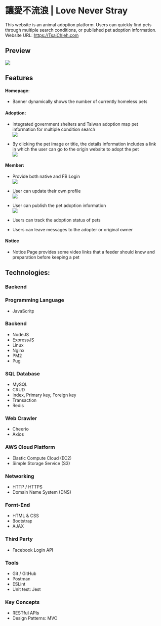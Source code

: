# 讓愛不流浪 | Love Never Stray
This website is an animal adoption platform. Users can quickly find pets through multiple search conditions, or published pet adoption information. <br>
Website URL: https://TsaiChieh.com
## Preview
![](https://i.imgur.com/sri8cAh.gif)

## Features
#### Homepage:
* Banner dynamically shows the number of currently homeless pets
#### Adoption:
* Integrated government shelters and Taiwan adoption map pet information for multiple condition search <br>
![](https://i.imgur.com/aEp9b6J.gif)

* By clicking the pet image or title, the details information includes a link in which the user can go to the origin website to adopt the pet <br>
![](https://i.imgur.com/qqOm2d4.gif)

#### Member:
* Provide both native and FB Login <br>
![](https://i.imgur.com/ed6gses.gif)

* User can update their own profile <br>
![](https://i.imgur.com/rJ11c4C.gif)

* User can publish the pet adoption information <br>
![](https://i.imgur.com/mkami5W.gif)
* Users can track the adoption status of pets
* Users can leave messages to the adopter or original owner
#### Notice
* Notice Page provides some video links that a feeder should know and preparation before keeping a pet
## Technologies:
### Backend
### Programming Language
* JavaScritp
### Backend
* NodeJS
* ExpressJS
* Linux
* Nginx
* PM2
* Pug
### SQL Database
* MySQL
* CRUD
* Index, Primary key, Foreign key
* Transaction
* Redis
### Web Crawler
* Cheerio
* Axios
### AWS Cloud Platform
* Elastic Compute Cloud (EC2)
* Simple Storage Service (S3)
### Networking
* HTTP / HTTPS
* Domain Name System (DNS)
### Fornt-End
* HTML & CSS
* Bootstrap
* AJAX
### Third Party
* Facebook Login API
### Tools
* Git / GitHub
* Postman
* ESLint
* Unit test: Jest
### Key Concepts
* RESTful APIs
* Design Patterns: MVC
